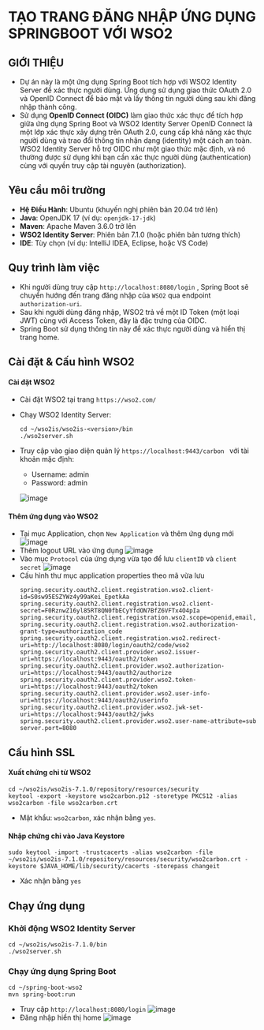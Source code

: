 # TẠO TRANG ĐĂNG NHẬP ỨNG DỤNG SPRINGBOOT VỚI WSO2 
## GIỚI THIỆU 
- Dự án này là một ứng dụng Spring Boot tích hợp với WSO2 Identity Server để xác thực người dùng. Ứng dụng sử dụng giao thức OAuth 2.0 và OpenID Connect để bảo mật và lấy thông tin người dùng sau khi đăng nhập thành công.
- Sử dụng **OpenID Connect (OIDC)** làm giao thức xác thực để tích hợp giữa ứng dụng Spring Boot và WSO2 Identity Server
OpenID Connect là một lớp xác thực xây dựng trên OAuth 2.0, cung cấp khả năng xác thực người dùng và trao đổi thông tin nhận dạng (identity) một cách an toàn.
WSO2 Identity Server hỗ trợ OIDC như một giao thức mặc định, và nó thường được sử dụng khi bạn cần xác thực người dùng (authentication) cùng với quyền truy cập tài nguyên (authorization).

## Yêu cầu môi trường 
- **Hệ Điều Hành**: Ubuntu (khuyến nghị phiên bản 20.04 trở lên)
- **Java**: OpenJDK 17 (ví dụ: `openjdk-17-jdk`)
- **Maven**: Apache Maven 3.6.0 trở lên
- **WSO2 Identity Server**: Phiên bản 7.1.0 (hoặc phiên bản tương thích)
- **IDE**: Tùy chọn (ví dụ: IntelliJ IDEA, Eclipse, hoặc VS Code)

## Quy trình làm việc 
- Khi người dùng truy cập ``` http://localhost:8080/login ``` , Spring Boot sẽ chuyển hướng đến trang đăng nhập của ``` WSO2 ``` qua endpoint ``` authorization-uri ```.
- Sau khi người dùng đăng nhập, WSO2 trả về một ID Token (một loại JWT) cùng với Access Token, đây là đặc trưng của OIDC.
- Spring Boot sử dụng thông tin này để xác thực người dùng và hiển thị trang home.
  
## Cài đặt & Cấu hình WSO2
#### Cài đặt WSO2 
- Cài đặt WSO2 tại trang ```https://wso2.com/ ```
- Chạy WSO2 Identity Server:
  ```
  cd ~/wso2is/wso2is-<version>/bin
  ./wso2server.sh
  ```
- Truy cập vào giao diện quản lý ```https://localhost:9443/carbon ``` với tài khoản mặc định:
  + Username: admin
  + Password: admin

  ![image](https://github.com/user-attachments/assets/37bca68d-30b7-4ae7-acb5-041279d13768)

#### Thêm ứng dụng vào WSO2 
- Tại mục Application, chọn ``` New Application ``` và thêm ứng dụng mới 
  ![image](https://github.com/user-attachments/assets/013a2f1d-88de-407b-b820-b2a0d2660336)
- Thêm logout URL vào ứng dụng
  ![image](https://github.com/user-attachments/assets/7873513a-656b-495c-8212-fda8383b07ff)
- Vào mục ``` Protocol ``` của ứng dụng vừa tạo để lưu ``` clientID ``` và ```client secret```
  ![image](https://github.com/user-attachments/assets/0c8cdbe8-c25e-4004-b053-32565c401848)
- Cấu hình thư mục application properties theo mã vừa lưu
  ```
  spring.security.oauth2.client.registration.wso2.client-id=S0sw95ESZYWz4y99aKei_EpetkAa
  spring.security.oauth2.client.registration.wso2.client-secret=F0RznwZ16yl85RT8QN0fbECyYfdON7BfZ6VFTx4O4pIa
  spring.security.oauth2.client.registration.wso2.scope=openid,email,profile
  spring.security.oauth2.client.registration.wso2.authorization-grant-type=authorization_code
  spring.security.oauth2.client.registration.wso2.redirect-uri=http://localhost:8080/login/oauth2/code/wso2
  spring.security.oauth2.client.provider.wso2.issuer-uri=https://localhost:9443/oauth2/token
  spring.security.oauth2.client.provider.wso2.authorization-uri=https://localhost:9443/oauth2/authorize
  spring.security.oauth2.client.provider.wso2.token-uri=https://localhost:9443/oauth2/token
  spring.security.oauth2.client.provider.wso2.user-info-uri=https://localhost:9443/oauth2/userinfo
  spring.security.oauth2.client.provider.wso2.jwk-set-uri=https://localhost:9443/oauth2/jwks
  spring.security.oauth2.client.provider.wso2.user-name-attribute=sub
  server.port=8080
  ```

## Cấu hình SSL 
#### Xuất chứng chỉ từ WSO2 
```
cd ~/wso2is/wso2is-7.1.0/repository/resources/security
keytool -export -keystore wso2carbon.p12 -storetype PKCS12 -alias wso2carbon -file wso2carbon.crt
```
- Mật khẩu: ` wso2carbon `, xác nhận bằng `yes`.
#### Nhập chứng chỉ vào Java Keystore
```
sudo keytool -import -trustcacerts -alias wso2carbon -file ~/wso2is/wso2is-7.1.0/repository/resources/security/wso2carbon.crt -keystore $JAVA_HOME/lib/security/cacerts -storepass changeit
```
- Xác nhận bằng `yes`

## Chạy ứng dụng
### Khởi động WSO2 Identity Server
```
cd ~/wso2is/wso2is-7.1.0/bin
./wso2server.sh
```
### Chạy ứng dụng Spring Boot
```
cd ~/spring-boot-wso2
mvn spring-boot:run
``` 
- Truy cập ``` http://localhost:8080/login ```
![image](https://github.com/user-attachments/assets/ff1a20e4-8862-43db-acbc-db5835bcbb19)
- Đăng nhập hiển thị home
![image](https://github.com/user-attachments/assets/0db01f8f-0cb2-4d91-8b6d-daa1f619ca93)





